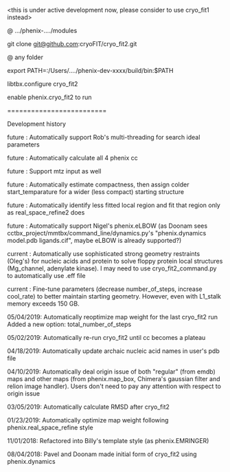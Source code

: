 <this is under active development now, please consider to use cryo_fit1 instead>

@ .../phenix-..../modules

git clone git@github.com:cryoFIT/cryo_fit2.git

@ any folder

export PATH=:/Users/..../phenix-dev-xxxx/build/bin:$PATH

libtbx.configure cryo_fit2

enable phenix.cryo_fit2 to run


=========================

Development history

future    : Automatically support Rob's multi-threading for search ideal parameters

future    : Automatically calculate all 4 phenix cc

future    : Support mtz input as well

future    : Automatically estimate compactness, then assign colder start_temparature for a wider (less compact) starting structure

future    : Automatically identify less fitted local region and fit that region only as real_space_refine2 does

future    : Automatically support Nigel's phenix.eLBOW (as Doonam sees cctbx_project/mmtbx/command_line/dynamics.py's "phenix.dynamics model.pdb ligands.cif", maybe eLBOW is already supported?)

current   : Automatically use sophisticated strong geometry restraints (Oleg's) for nucleic acids and protein to solve floppy protein local structures (Mg_channel, adenylate kinase). I may need to use cryo_fit2_command.py to automatically use .eff file

current   : Fine-tune parameters (decrease number_of_steps, increase cool_rate) to better maintain starting geometry. However, even with L1_stalk memory exceeds 150 GB.

05/04/2019: Automatically reoptimize map weight for the last cryo_fit2 run
	    Added a new option: total_number_of_steps

05/02/2019: Automatically re-run cryo_fit2 until cc becomes a plateau

04/18/2019: Automatically update archaic nucleic acid names in user's pdb file

04/10/2019: Automatically deal origin issue of both "regular" (from emdb) maps and other maps (from phenix.map_box, Chimera's gaussian filter and relion image handler). Users don't need to pay any attention with respect to origin issue

03/05/2019: Automatically calculate RMSD after cryo_fit2

01/23/2019: Automatically optimize map weight following phenix.real_space_refine style

11/01/2018: Refactored into Billy's template style (as phenix.EMRINGER)

08/04/2018: Pavel and Doonam made initial form of cryo_fit2 using phenix.dynamics
